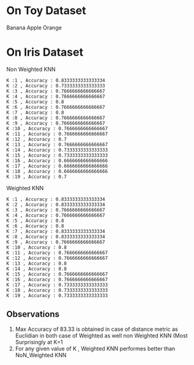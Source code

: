 # On Toy Dataset


Banana
Apple
Orange


# On Iris Dataset

Non Weighted KNN
```
K :1 , Accuracy : 0.8333333333333334
K :2 , Accuracy : 0.7333333333333333
K :3 , Accuracy : 0.7666666666666667
K :4 , Accuracy : 0.7666666666666667
K :5 , Accuracy : 0.8
K :6 , Accuracy : 0.7666666666666667
K :7 , Accuracy : 0.8
K :8 , Accuracy : 0.7666666666666667
K :9 , Accuracy : 0.7666666666666667
K :10 , Accuracy : 0.7666666666666667
K :11 , Accuracy : 0.7666666666666667
K :12 , Accuracy : 0.7
K :13 , Accuracy : 0.7666666666666667
K :14 , Accuracy : 0.7333333333333333
K :15 , Accuracy : 0.7333333333333333
K :16 , Accuracy : 0.6666666666666666
K :17 , Accuracy : 0.6666666666666666
K :18 , Accuracy : 0.6666666666666666
K :19 , Accuracy : 0.7
```
Weighted KNN
```
K :1 , Accuracy : 0.8333333333333334
K :2 , Accuracy : 0.8333333333333334
K :3 , Accuracy : 0.7666666666666667
K :4 , Accuracy : 0.7666666666666667
K :5 , Accuracy : 0.8
K :6 , Accuracy : 0.8
K :7 , Accuracy : 0.8333333333333334
K :8 , Accuracy : 0.8333333333333334
K :9 , Accuracy : 0.7666666666666667
K :10 , Accuracy : 0.8
K :11 , Accuracy : 0.7666666666666667
K :12 , Accuracy : 0.7666666666666667
K :13 , Accuracy : 0.8
K :14 , Accuracy : 0.8
K :15 , Accuracy : 0.7666666666666667
K :16 , Accuracy : 0.7666666666666667
K :17 , Accuracy : 0.7333333333333333
K :18 , Accuracy : 0.7333333333333333
K :19 , Accuracy : 0.7333333333333333
```
## Observations
1. Max Accuracy of 83.33 is obtained in case of distance metric as Euclidian in both case of Weighted as well non Weighted KNN (Most Surprisingly at K=1
2. For any given value of K , Weighted KNN performes better than NoN_Weighted KNN